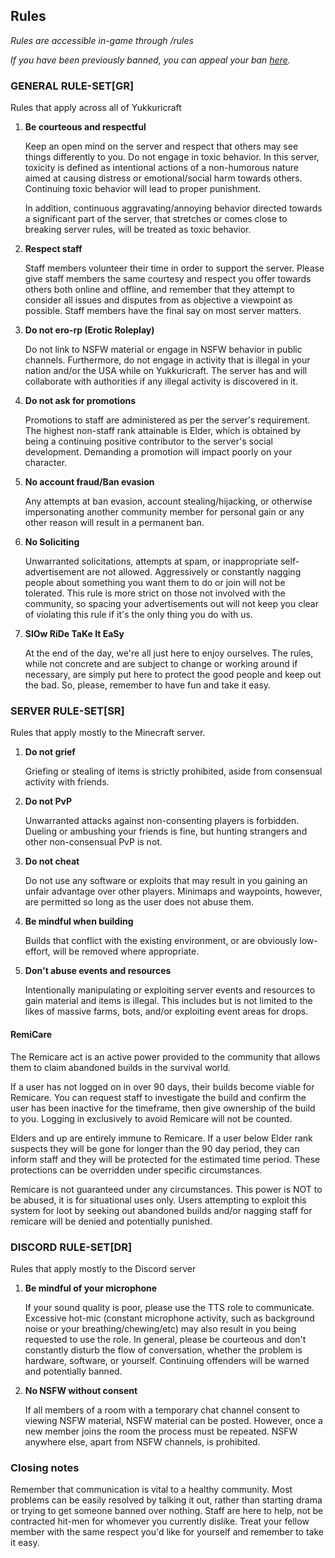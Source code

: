 ## Rules
*Rules are accessible in-game through /rules*

*If you have been previously banned, you can appeal your ban [here](https://forms.gle/gwFiECrDKNiJwLzH8).*

### GENERAL RULE-SET[GR]
Rules that apply across all of Yukkuricraft

1. **Be courteous and respectful**
   
   Keep an open mind on the server and respect that others may see things differently to you. Do
   not engage in toxic behavior. In this server, toxicity is defined as intentional actions of a
   non-humorous nature aimed at causing distress or emotional/social harm towards others.
   Continuing toxic behavior will lead to proper punishment.

   In addition, continuous aggravating/annoying behavior directed towards a significant part of the
   server, that stretches or comes close to breaking server rules, will be treated as toxic
   behavior.

2. **Respect staff**
   
   Staff members volunteer their time in order to support the server. Please give staff members the
   same courtesy and respect you offer towards others both online and offline, and remember that
   they attempt to consider all issues and disputes from as objective a viewpoint as possible.
   Staff members have the final say on most server matters.

3. **Do not ero-rp (Erotic Roleplay)**
   
   Do not link to NSFW material or engage in NSFW behavior in public channels. Furthermore, do not
   engage in activity that is illegal in your nation and/or the USA while on Yukkuricraft. The
   server has and will collaborate with authorities if any illegal activity is discovered in it.

4. **Do not ask for promotions**
   
   Promotions to staff are administered as per the server's requirement. The highest non-staff rank
   attainable is Elder, which is obtained by being a continuing positive contributor to the
   server's social development. Demanding a promotion will impact poorly on your character.

5. **No account fraud/Ban evasion**
   
   Any attempts at ban evasion, account stealing/hijacking, or otherwise impersonating another
   community member for personal gain or any other reason will result in a permanent ban.

6. **No Soliciting**
   
   Unwarranted solicitations, attempts at spam, or inappropriate self-advertisement are not
   allowed. Aggressively or constantly nagging people about something you want them to do or join
   will not be tolerated. This rule is more strict on those not involved with the community, so
   spacing your advertisements out will not keep you clear of violating this rule if it's the only
   thing you do with us.

7. **SlOw RiDe TaKe It EaSy**
   
   At the end of the day, we're all just here to enjoy ourselves. The rules, while not concrete and
   are subject to change or working around if necessary, are simply put here to protect the good
   people and keep out the bad. So, please, remember to have fun and take it easy.

### SERVER RULE-SET[SR]
Rules that apply mostly to the Minecraft server.

1. **Do not grief**

   Griefing or stealing of items is strictly prohibited, aside from consensual activity with friends.

2. **Do not PvP**

   Unwarranted attacks against non-consenting players is forbidden. Dueling or ambushing your 
   friends is fine, but hunting strangers and other non-consensual PvP is not.

3. **Do not cheat**

   Do not use any software or exploits that may result in you gaining an unfair advantage over
   other players. Minimaps and waypoints, however, are permitted so long as the user does not abuse
   them.

4. **Be mindful when building**
   
   Builds that conflict with the existing environment, or are obviously low-effort, will be removed
   where appropriate.

5. **Don't abuse events and resources**

   Intentionally manipulating or exploiting server events and resources to gain material and items
   is illegal. This includes but is not limited to the likes of massive farms, bots, and/or
   exploiting event areas for drops.

#### RemiCare
The Remicare act is an active power provided to the community that allows them to claim abandoned builds
in the survival world.

If a user has not logged on in over 90 days, their builds become viable for Remicare. You can request
staff to investigate the build and confirm the user has been inactive for the timeframe, then give
ownership of the build to you. Logging in exclusively to avoid Remicare will not be counted.
			
Elders and up are entirely immune to Remicare. If a user below Elder rank suspects they will be gone for
longer than the 90 day period, they can inform staff and they will be protected for the estimated time
period. These protections can be overridden under specific circumstances.
			
Remicare is not guaranteed under any circumstances. This power is NOT to be abused, it is for
situational uses only. Users attempting to exploit this system for loot by seeking out abandoned builds
and/or nagging staff for remicare will be denied and potentially punished.

### DISCORD RULE-SET[DR]
Rules that apply mostly to the Discord server

1. **Be mindful of your microphone**
   
   If your sound quality is poor, please use the TTS role to communicate. Excessive hot-mic
   (constant microphone activity, such as background noise or your breathing/chewing/etc) may also
   result in you being requested to use the role. In general, please be courteous and don't
   constantly disturb the flow of conversation, whether the problem is hardware, software, or
   yourself. Continuing offenders will be warned and potentially banned.

2. **No NSFW without consent**
   
   If all members of a room with a temporary chat channel consent to viewing NSFW material, NSFW
   material can be posted. However, once a new member joins the room the process must be repeated.
   NSFW anywhere else, apart from NSFW channels, is prohibited.

### Closing notes
Remember that communication is vital to a healthy community. Most problems can be easily resolved by
talking it out, rather than starting drama or trying to get someone banned over nothing. Staff are here
to help, not be contracted hit-men for whomever you currently dislike. Treat your fellow member with the
same respect you'd like for yourself and remember to take it easy.